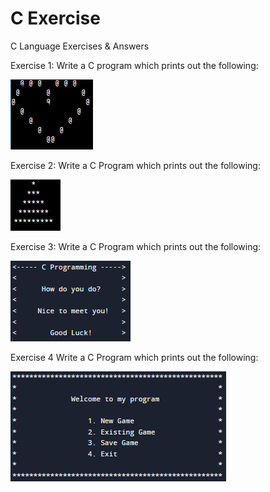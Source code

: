 # C Exercise
C Language Exercises &amp; Answers

Exercise 1:
Write a C program which prints out the following: 

![](https://github.com/YapZhuSheng/C-Exercise/blob/main/Images/exercise1.png?raw=true)
        
Exercise 2:
Write a C Program which prints out the following:

![](https://github.com/YapZhuSheng/C-Exercise/blob/main/Images/exercise2.png?raw=true)
 
 Exercise 3:
 Write a C Program which prints out the following:

![](https://github.com/YapZhuSheng/C-Exercise/blob/main/Images/exercise3.png?raw=true)

Exercise 4
Write a C Program which prints out the following:

![](https://github.com/YapZhuSheng/C-Exercise/blob/main/Images/exercise4.png?raw=true)

